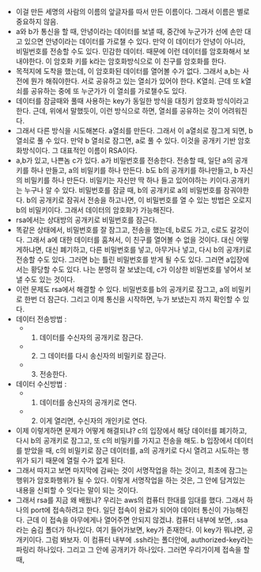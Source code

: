 - 이걸 만든 세명의 사람의 이름의 앞글자를 따서 만든  이름이다. 그래서 이름은 별로 중요하지 않음. 
- a와 b가 통신을 할 때, 안녕이라는 데이터를 보낼 때, 중간에 누군가가 선에 손만 대고 있으면 안녕이라는 데이터를 가로챌 수 있다. 만약 이 데이터가 안녕이 아니라, 비밀번호를 전송할 수도 있다. 민감한 데이터. 때문에 이런 데이터를 암호화해서 보내야한다. 이 암호화 키를 k라는 암호화방식으로 이 친구를 암호화를 한다. 
- 목적지에 도착을 했는데, 이 암호화된 데이터를 열어볼 수가 없다. 그래서 a,b는 사전에 뭔가 해줘야한다. 서로 공유하고 있는 열쇠가 있어야 한다. K열쇠. 근데 또 k열쇠를 공유하는 중에 또 누군가가 이 열쇠를 가로챌수도 있다. 
- 데이터를 잠글때와 풀때 사용하는 key가 동일한 방식을 대칭키 암호화 방식이라고 한다. 근데, 위에서 말했듯이, 이런 방식으로 하면, 열쇠를 공유하는 것이 어려워진다. 
- 그래서 다른 방식을 시도해본다. a열쇠를 만든다. 그래서 이 a열쇠로 잠그게 되면, b열쇠로 풀 수 있다. 만약 b 열쇠로 잠그면, a로 풀 수 있다. 이것을 공개키 기반 암호화방식이다. 그 대표적인 이름이 RSA이다. 
- a,b가 있고, 나쁜놈 c가 있다. a가 비밀번호를 전송한다. 전송할 때, 일단 a의 공개키를 하나 만들고, a의 비밀키를 하나 만든다. b도 b의 공개키를 하나만들고, b 자신의 비밀키를 하나 만든다. 비밀키는 자신만 딱 하나 들고 있어야하는 키이다.공개키는 누구나 알 수 있다. 비밀번호를 잠글 때, b의 공개키로 a의 비밀번호를 잠궈야한다. b의 공개키로 잠궈서 전송을 하고나면, 이 비밀번호를 열 수 있는 방법은 오로지 b의 비밀키이다. 그래서 데이터의 암호화가 가능해진다. 
- rsa에서는 상대방의 공개키로 비밀번호를 잠근다. 
- 똑같은 상태에서, 비밀번호를 잘 잠그고, 전송을 했는데, b로도 가고, c로도 갈것이다. 그래서 a에 대한 데이터를 훔쳐서, 이 친구를 열어볼 수 없을 것이다. 대신 어떻게하냐면, 대신 폐기하고, 다른 비밀번호를 넣고, 아무거나 넣고, 다시 b의 공개키로 전송할 수도 있다. 그러면 b는 틀린 비밀번호를 받게 될 수도 있다. 그러면 a입장에서는 황당할 수도 있다. 나는 분명히 잘 보냈는데, c가 이상한 비밀번호를 넣어서 보낼 수도 있는 것이다. 
- 이런 문제도 rsa에서 해결할 수 있다. 비밀번호를 b의 공개키로 잠그고, a의 비밀키로 한번 더 잠근다. 그리고 이제 통신을 시작하면, 누가 보냈는지 까지 확인할 수 있다. 
- 데이터 전송방법 : 
	- 1) 데이터를 수신자의 공개키로 잠근다. 
	- 2) 그 데이터를 다시 송신자의 비밀키로 잠근다. 
	- 3) 전송한다. 
- 데이터 수신방법 : 
	- 1) 데이터를 송신자의 공개키로 연다. 
	- 2) 이게 열리면, 수신자의 개인키로 연다. 
- 이제 이렇게하면 문제가 어떻게 해결되냐? c의 입장에서 해당 데이터를 폐기하고, 다시 b의 공개키로 잠그고, 또 c의 비밀키를 가지고 전송을 해도. b 입장에서 데이터를 받았을 때, c의 비밀키로 잠근 데이터를, a의 공개키로 다시 열려고 시도하는 행위가 되기 때문에 열릴 수가 없게 된다. 
- 그래서 따지고 보면 마지막에 감싸는 것이 서명작업을 하는 것이고, 최초에 잠그는 행위가 암호화행위가 될 수 있다. 이렇게 서명작업을 하는 것은, 그 안에 담겨있는 내용을 신뢰할 수 잇다는 말이 되는 것이다. 
- 그래서 rsa를 지금 왜 배웠냐? 우리는 aws의 컴퓨터 한대를 임대를 했다. 그래서 하나의 port에 접속하려고 한다. 일단 접속이 완료가 되어야 데이터 통신이 가능해진다. 근데 이 접속을 아무에게나 열어주면 안되지 않겠냐. 컴퓨터 내부에 보면, .ssa라는 숨김 폴더가 하나있다. 여기 들어가보면, key가 존재한다. 이 key가 뭐냐면, 공개키이다. 그럼 봐보자. 이 컴퓨터 내부에 .ssh라는 폴더안에, authorized-key라는 파링리 하나있다. 그리고 그 안에 공개키가 하나있다. 그러면 우리가이제 접속을 할 때,  
